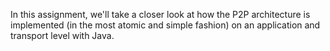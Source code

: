 In this assignment, we'll take a closer look at how the P2P architecture is implemented (in the most atomic and simple fashion) on an application and transport level with Java.
